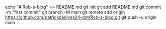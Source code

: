 echo "# Rob-s-blog" >> README.md
git init
git add README.md
git commit -m "first commit"
git branch -M main
git remote add origin https://github.com/patrickdadivas24-dot/Rob-s-blog.git
git push -u origin main

